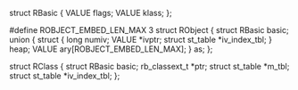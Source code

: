 struct RBasic {
  VALUE flags;
  VALUE klass;
};

#define ROBJECT_EMBED_LEN_MAX 3
struct RObject {
  struct RBasic basic;
  union {
    struct {
      long numiv;
      VALUE *ivptr;
      struct st_table *iv_index_tbl;
    } heap;
    VALUE ary[ROBJECT_EMBED_LEN_MAX];
  } as;
};

struct RClass {
  struct RBasic basic;
  rb_classext_t *ptr;
  struct st_table *m_tbl;
  struct st_table *iv_index_tbl;
};
